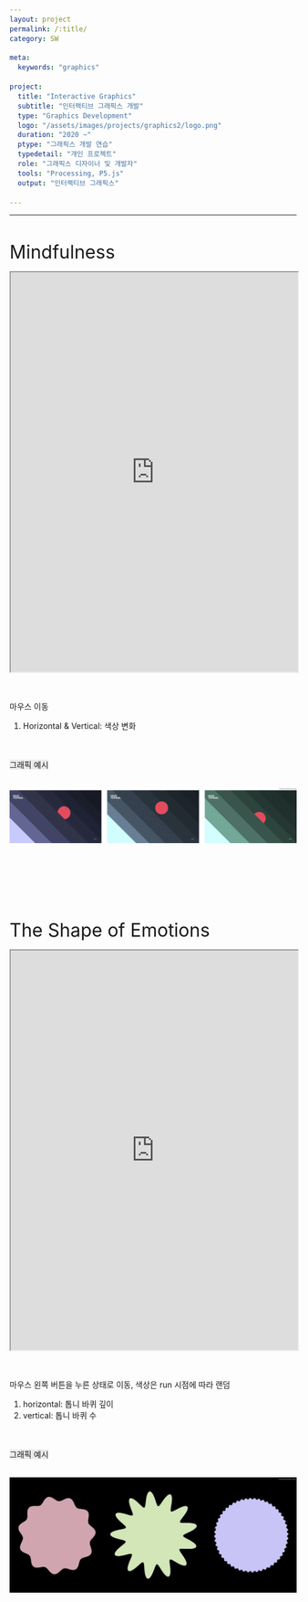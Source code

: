 ```yaml
---
layout: project
permalink: /:title/
category: SW

meta:
  keywords: "graphics"

project:
  title: "Interactive Graphics"
  subtitle: "인터랙티브 그래픽스 개발"
  type: "Graphics Development"
  logo: "/assets/images/projects/graphics2/logo.png"
  duration: "2020 ~"
  ptype: "그래픽스 개발 연습"
  typedetail: "개인 프로젝트"
  role: "그래픽스 디자이너 및 개발자"
  tools: "Processing, P5.js"
  output: "인터랙티브 그래픽스"

---
```

---
<br>

<font size="6em">Mindfulness</font>
<br>

<p align="center">
  <iframe src="https://editor.p5js.org/yihaanstar/embed/H2dQVuOUK" width="100%" height="700"></iframe>
</p>
<br>

마우스 이동
01. Horizontal & Vertical: 색상 변화
<br><br><br>

<span style="background-color:#EBEBEB">그래픽 예시</span>
<br><br>

<p align="center">
  <img src="/assets/images/projects/graphics2/01.png">
</p>  
<br><br><br><br><br><br>

<font size="6em">The Shape of Emotions</font>
<br>

<p align="center">
  <iframe src="https://editor.p5js.org/yihaanstar/embed/BJd5Tq_yG" width="100%" height="700"></iframe>
</p>
<br>

마우스 왼쪽 버튼을 누른 상태로 이동, 색상은 run 시점에 따라 랜덤
01. horizontal: 톱니 바퀴 깊이
02. vertical: 톱니 바퀴 수
<br><br><br>

<span style="background-color:#EBEBEB">그래픽 예시</span>
<br><br>

<p align="center">
  <img src="/assets/images/projects/graphics2/02.png">
</p>  
<br><br><br><br><br><br>
